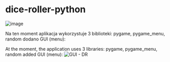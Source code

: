 # dice-roller-python
![image](https://user-images.githubusercontent.com/88628174/136734332-30309213-6032-4199-8d54-e949adf5e5c2.jpeg)

Na ten moment aplikacja wykorzystuje 3 biblioteki: pygame, pygame_menu, random
dodano GUI (menu):

At the moment, the application uses 3 libraries: pygame, pygame_menu, random
added GUI (menu):
![GUI - DR](https://user-images.githubusercontent.com/88628174/142642879-f611ffa7-4492-4c01-9f04-5472df9f9e99.png)
